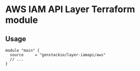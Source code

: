 # AWS IAM API Layer Terraform module

## Usage

```hcl
module "main" {
  source     = "genstackio/layer-iamapi/aws"
  // ...
}
```

